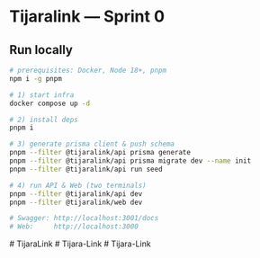 # Tijaralink — Sprint 0

## Run locally
```bash
# prerequisites: Docker, Node 18+, pnpm
npm i -g pnpm

# 1) start infra
docker compose up -d

# 2) install deps
pnpm i

# 3) generate prisma client & push schema
pnpm --filter @tijaralink/api prisma generate
pnpm --filter @tijaralink/api prisma migrate dev --name init
pnpm --filter @tijaralink/api run seed

# 4) run API & Web (two terminals)
pnpm --filter @tijaralink/api dev
pnpm --filter @tijaralink/web dev

# Swagger: http://localhost:3001/docs
# Web:     http://localhost:3000
```
#   T i j a r a L i n k  
 #   T i j a r a - L i n k  
 #   T i j a r a - L i n k  
 